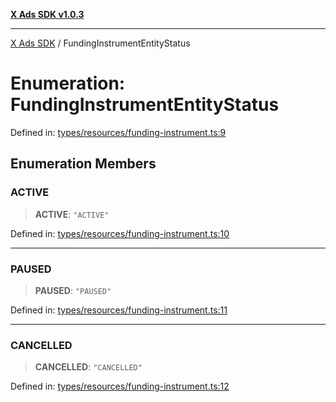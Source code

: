 [**X Ads SDK v1.0.3**](../README.md)

***

[X Ads SDK](../globals.md) / FundingInstrumentEntityStatus

# Enumeration: FundingInstrumentEntityStatus

Defined in: [types/resources/funding-instrument.ts:9](https://github.com/kage1020/x-ads-sdk/blob/main/src/types/resources/funding-instrument.ts#L9)

## Enumeration Members

### ACTIVE

> **ACTIVE**: `"ACTIVE"`

Defined in: [types/resources/funding-instrument.ts:10](https://github.com/kage1020/x-ads-sdk/blob/main/src/types/resources/funding-instrument.ts#L10)

***

### PAUSED

> **PAUSED**: `"PAUSED"`

Defined in: [types/resources/funding-instrument.ts:11](https://github.com/kage1020/x-ads-sdk/blob/main/src/types/resources/funding-instrument.ts#L11)

***

### CANCELLED

> **CANCELLED**: `"CANCELLED"`

Defined in: [types/resources/funding-instrument.ts:12](https://github.com/kage1020/x-ads-sdk/blob/main/src/types/resources/funding-instrument.ts#L12)
